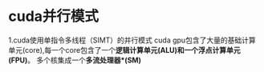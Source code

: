 # cuda并行模式
1.cuda使用单指令多线程（SIMT）的并行模式
cuda gpu包含了大量的基础计算单元(core),每一个core包含了一个**逻辑计算单元(ALU)**和一个**浮点计算单元(FPU)**。
多个核集成一个**多流处理器*(SM)**

